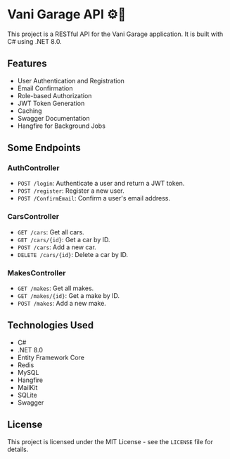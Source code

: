 # Vani Garage API ⚙️🛞

This project is a RESTful API for the Vani Garage application. It is built with C# using .NET 8.0.

## Features

- User Authentication and Registration
- Email Confirmation
- Role-based Authorization
- JWT Token Generation
- Caching
- Swagger Documentation
- Hangfire for Background Jobs

## Some Endpoints

### AuthController
* `POST /login`: Authenticate a user and return a JWT token.
* `POST /register`: Register a new user.
* `POST /ConfirmEmail`: Confirm a user's email address.

### CarsController
* `GET /cars`: Get all cars.
* `GET /cars/{id}`: Get a car by ID.
* `POST /cars`: Add a new car.
* `DELETE /cars/{id}`: Delete a car by ID.

### MakesController
* `GET /makes`: Get all makes.
* `GET /makes/{id}`: Get a make by ID.
* `POST /makes`: Add a new make.


## Technologies Used

- C#
- .NET 8.0
- Entity Framework Core
- Redis
- MySQL
- Hangfire
- MailKit
- SQLite
- Swagger


## License
This project is licensed under 
the MIT License - see the `LICENSE` file for details.
